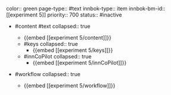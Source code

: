 color:: green
page-type:: #text
innbok-type:: item
innbok-bm-id:: [[experiment 5]]
priority:: 700
status:: #inactive

- #content #text
  collapsed:: true
	- {{embed [[experiment 5/content]]}}
  - #keys
    collapsed:: true
	  - {{embed [[experiment 5/keys]]}}
  - #innCoPilot
    collapsed:: true
	  - {{embed [[experiment 5/innCoPilot]]}}

- #workflow
  collapsed:: true
	- {{embed [[experiment 5/workflow]]}}






